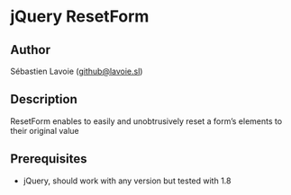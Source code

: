 # jQuery ResetForm

## Author
Sébastien Lavoie (github@lavoie.sl)

## Description
ResetForm enables to easily and unobtrusively reset a form’s elements to their original value

## Prerequisites
  * jQuery, should work with any version but tested with 1.8
